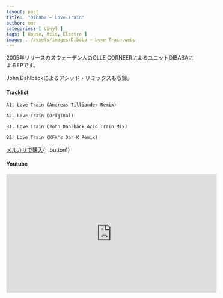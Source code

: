 ```yaml
---
layout: post
title:  "Dibaba – Love Train"
author: mmr
categories: [ Vinyl ]
tags: [ House, Acid, Electro ]
image: ../assets/images/Dibaba – Love Train.webp
---
```


2005年リリースのスウェーデン人のOLLE CORNEERによるユニットDIBABAによるEPです。

John Dahlbäckによるアシッド・リミックスも収録。

#### Tracklist
```md
A1. Love Train (Andreas Tilliander Remix)

A2. Love Train (Original)

B1. Love Train (John Dahlbäck Acid Train Mix)

B2. Love Train (KFK's Dar-K Remix)
```

[メルカリで購入](https://jp.mercari.com/item/m87226223493?afid=6142608987){: .button1}

#### Youtube
<iframe width="560" height="315" src="https://www.youtube.com/embed/rHL8vlzzQts?si=HlYO2J4ImZ0acamp" title="YouTube video player" frameborder="0" allow="accelerometer; autoplay; clipboard-write; encrypted-media; gyroscope; picture-in-picture; web-share" referrerpolicy="strict-origin-when-cross-origin" allowfullscreen></iframe>